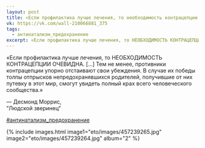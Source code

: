 ```yaml
---
layout: post
title: «Если профилактика лучше лечения, то необходимость контрацепции очевидна»
vk: https://vk.com/wall-210066881_375
tags:
  - антинатализм_предохранение
excerpt: «Если профилактика лучше лечения, то НЕОБХОДИМОСТЬ КОНТРАЦЕПЦИИ ОЧЕВИДНА. [...] Тем не менее, противники контрацепции упорно отстаивают свои убеждения. В случае их победы...
---
```

«Если профилактика лучше лечения, то НЕОБХОДИМОСТЬ КОНТРАЦЕПЦИИ ОЧЕВИДНА. \[...\] Тем не менее, противники контрацепции упорно отстаивают свои убеждения. В случае их победы толпы отпрысков непредохранявшихся родителей, получившие от них путевку в этот мир, смогут увидеть полный крах всего человеческого сообщества.»

— Десмонд Моррис,<br>
"Людской зверинец"
 
[#антинатализм_предохранение](poisk.html#антинатализм_предохранение)

{% include images.html image1="eto/images/457239265.jpg" image2="eto/images/457239264.jpg" album="2" %}
